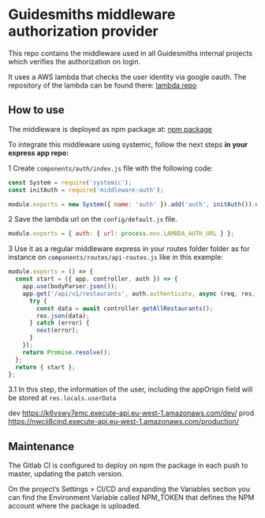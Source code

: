 # Guidesmiths middleware authorization provider

This repo contains the middleware used in all Guidesmiths internal projects which verifies the authorization on login.

It uses a AWS lambda that checks the user identity via google oauth. The repository of the lambda can be found there:
[lambda repo](https://gitlab.com/guidesmiths/lambda-auth-provider)

## How to use

The middleware is deployed as npm package at:
[npm package](https://www.npmjs.com/package/middleware-auth)

To integrate this middleware using systemic, follow the next steps **in your express app repo:**

1 Create `components/auth/index.js` file with the following code:

```javascript
const System = require('systemic');
const initAuth = require('middleware-auth');

module.exports = new System({ name: 'auth' }).add('auth', initAuth()).dependsOn('config');
```

2 Save the lambda url on the `config/default.js` file.

```javascript
module.exports = { auth: { url: process.env.LAMBDA_AUTH_URL } };
```

3 Use it as a regular middleware express in your routes folder folder as for instance on `components/routes/api-routes.js` like in this example:

```javascript
module.exports = () => {
  const start = ({ app, controller, auth }) => {
    app.use(bodyParser.json());
    app.get('/api/v1/restaurants', auth.authenticate, async (req, res, next) => {
      try {
        const data = await controller.getAllRestaurants();
        res.json(data);
      } catch (error) {
        next(error);
      }
    });
    return Promise.resolve();
  };
  return { start };
};
```

3.1 In this step, the information of the user, including the appOrigin field will be stored at `res.locals.userData`

dev https://k6vswy7emc.execute-api.eu-west-1.amazonaws.com/dev/
prod https://nwcii8cind.execute-api.eu-west-1.amazonaws.com/production/

## Maintenance

The Gitlab CI is configured to deploy on npm the package in each push to master, updating the patch version.

On the project’s Settings > CI/CD and expanding the Variables section you can find the Environment Variable called NPM_TOKEN that defines the NPM account where the package is uploaded.
